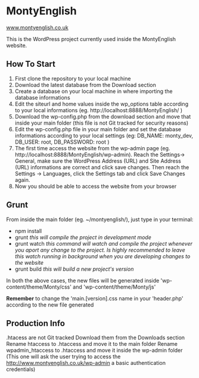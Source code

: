 MontyEnglish
============

www.montyenglish.co.uk

This is the WordPress project currently used inside the MontyEnglish website.

How To Start
------------
1. First clone the repository to your local machine
2. Download the latest database from the Download section
3. Create a database on your local machine in where importing the database informations
4. Edit the siteurl and home values inside the wp_options table according to your local informations (eg. http://localhost:8888/MontyEnglish/ )
5. Download the wp-config.php from the download section and move that inside your main folder (this file is not Git tracked for security reasons)
6. Edit the wp-config.php file in your main folder and set the database informations according to your local settings (eg: DB_NAME: monty_dev, DB_USER: root, DB_PASSWORD: root )
7. The first time access the website from the wp-admin page (eg. http://localhost:8888/MontyEnglish/wp-admin). Reach the Settings-> General, make sure the WordPress Address (URL) and Site Address (URL) informations are correct and click save changes. Then reach the Settings -> Languages, click the Settings tab and click Save Changes again.
8. Now you should be able to access the website from your browser

Grunt
-----
From inside the main folder (eg. ~/montyenglish/), just type in your terminal:
* npm install
* grunt
  *this will compile the project in development mode*
* grunt watch
  *this command will watch and compile the project whenever you aport any change to the project. Is highly recommended to leave this watch running in background when you are developing changes to the website*
* grunt build
  *this will build a new project's version*

In both the above cases, the new files will be generated inside 'wp-content/theme/Monty/css' and 'wp-content/theme/Monty/js'

**Remember** to change the 'main.[version].css name in your 'header.php' according to the new file generated

Production Info
---------------
.htacess are not Git tracked
Download them from the Downloads section
Rename htaccess to .htaccess and move it to the main folder
Rename wpadmin_htaccess to .htaccess and move it inside the wp-admin folder (This one will ask the user trying to access the http://www.montyenglish.co.uk/wp-admin a basic authentication credentials)